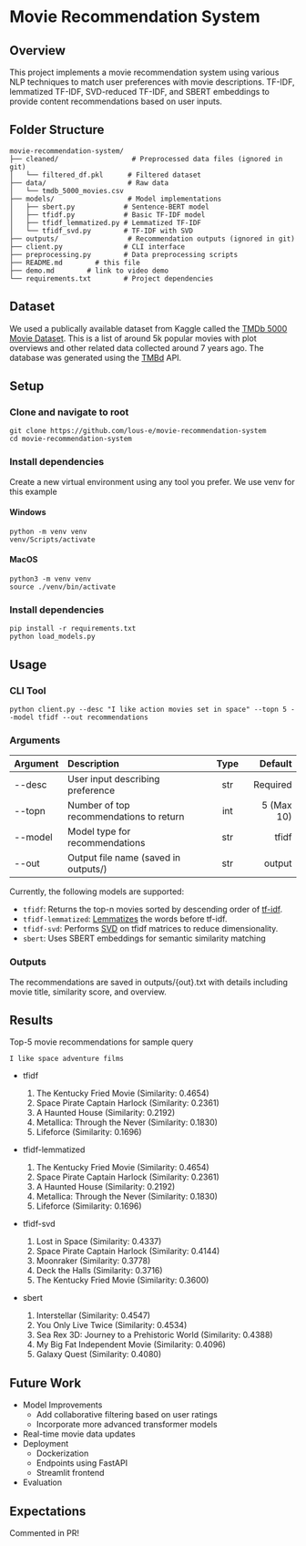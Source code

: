 # Movie Recommendation System

## Overview

This project implements a movie recommendation system using various NLP techniques to match user preferences with movie descriptions. TF-IDF, lemmatized TF-IDF, SVD-reduced TF-IDF, and SBERT embeddings to provide content recommendations based on user inputs.

## Folder Structure
```
movie-recommendation-system/
├── cleaned/                  # Preprocessed data files (ignored in git)
│   └── filtered_df.pkl      # Filtered dataset
├── data/                    # Raw data 
│   └── tmdb_5000_movies.csv
├── models/                  # Model implementations
│   ├── sbert.py            # Sentence-BERT model
│   ├── tfidf.py            # Basic TF-IDF model
│   ├── tfidf_lemmatized.py # Lemmatized TF-IDF
│   └── tfidf_svd.py        # TF-IDF with SVD
├── outputs/                 # Recommendation outputs (ignored in git)
├── client.py               # CLI interface
├── preprocessing.py        # Data preprocessing scripts
├── README.md        # this file
├── demo.md        # link to video demo
└── requirements.txt        # Project dependencies
```

## Dataset
We used a publically available dataset from Kaggle called the [TMDb 5000 Movie Dataset](https://www.kaggle.com/datasets/tmdb/tmdb-movie-metadata?select=tmdb_5000_movies.csv). This is a list of around 5k popular movies with plot overviews and other related data collected around 7 years ago. The database was generated using the [TMBd](https://www.themoviedb.org/) API.

## Setup
### Clone and navigate to root
```{bash}
git clone https://github.com/lous-e/movie-recommendation-system
cd movie-recommendation-system
```
### Install dependencies
Create a new virtual environment using any tool you prefer. We use venv for this example

#### Windows
```{bash}
python -m venv venv
venv/Scripts/activate
```
#### MacOS
```{bash}
python3 -m venv venv
source ./venv/bin/activate
```
### Install dependencies
```{bash}
pip install -r requirements.txt
python load_models.py
```

## Usage
### CLI Tool
```{bash}
python client.py --desc "I like action movies set in space" --topn 5 --model tfidf --out recommendations
```
### Arguments
| Argument        | Description           | Type  | Default
| ------------- |:-------------| :-----:| -----:
| --desc      | User input describing preference | str | Required
| --topn      | Number of top recommendations to return      |   int | 5 (Max 10)
| --model | Model type for recommendations      |   str | tfidf
| --out | Output file name (saved in outputs/)      |    str | output

Currently, the following models are supported:
- ```tfidf```: Returns the top-n movies sorted by descending order of [tf-idf](https://en.wikipedia.org/wiki/Tf%E2%80%93idf).
- ```tfidf-lemmatized```: [Lemmatizes](https://en.wikipedia.org/wiki/Lemmatization) the words before tf-idf.
- ```tfidf-svd```: Performs [SVD](https://en.wikipedia.org/wiki/Singular_value_decomposition) on tfidf matrices to reduce dimensionality.
- ```sbert```: Uses SBERT embeddings for semantic similarity matching

### Outputs
The recommendations are saved in outputs/{out}.txt with details including movie title, similarity score, and overview.

## Results
Top-5 movie recommendations for sample query

```
I like space adventure films
```

- tfidf
    1. The Kentucky Fried Movie (Similarity: 0.4654)
    2. Space Pirate Captain Harlock (Similarity: 0.2361)
    3. A Haunted House (Similarity: 0.2192)
    4. Metallica: Through the Never (Similarity: 0.1830)
    5. Lifeforce (Similarity: 0.1696)

- tfidf-lemmatized
    1. The Kentucky Fried Movie (Similarity: 0.4654)
    2. Space Pirate Captain Harlock (Similarity: 0.2361)
    3. A Haunted House (Similarity: 0.2192)
    4. Metallica: Through the Never (Similarity: 0.1830)
    5. Lifeforce (Similarity: 0.1696)

- tfidf-svd
    1. Lost in Space (Similarity: 0.4337)
    2. Space Pirate Captain Harlock (Similarity: 0.4144)
    3. Moonraker (Similarity: 0.3778)
    4. Deck the Halls (Similarity: 0.3716)
    5. The Kentucky Fried Movie (Similarity: 0.3600)

- sbert
    1. Interstellar (Similarity: 0.4547)
    2. You Only Live Twice (Similarity: 0.4534)
    3. Sea Rex 3D: Journey to a Prehistoric World (Similarity: 0.4388)
    4. My Big Fat Independent Movie (Similarity: 0.4096)
    5. Galaxy Quest (Similarity: 0.4080)

## Future Work
- Model Improvements
    - Add collaborative filtering based on user ratings
    - Incorporate more advanced transformer models
- Real-time movie data updates
- Deployment
    - Dockerization
    - Endpoints using FastAPI
    - Streamlit frontend
- Evaluation

## Expectations
Commented in PR!